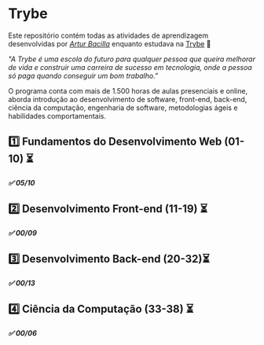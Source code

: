 # Trybe

Este repositório contém todas as atividades de aprendizagem desenvolvidas por _[Artur Bacilla](https://www.linkedin.com/in/arturbacilla/)_ enquanto estudava na [Trybe](https://www.betrybe.com/) :rocket:

_"A Trybe é uma escola do futuro para qualquer pessoa que queira melhorar de vida e construir uma carreira de sucesso em tecnologia, onde a pessoa só paga quando conseguir um bom trabalho."_

O programa conta com mais de 1.500 horas de aulas presenciais e online, aborda introdução ao desenvolvimento de software, front-end, back-end, ciência da computação, engenharia de software, metodologias ágeis e habilidades comportamentais.

## :one: Fundamentos do Desenvolvimento Web (01-10) :hourglass_flowing_sand:
##### :white_check_mark: 05/10

## :two: Desenvolvimento Front-end (11-19) :hourglass_flowing_sand:
##### :white_check_mark: 00/09

## :three: Desenvolvimento Back-end (20-32):hourglass_flowing_sand:
##### :white_check_mark: 00/13

## :four: Ciência da Computação (33-38) :hourglass_flowing_sand:
##### :white_check_mark: 00/06

